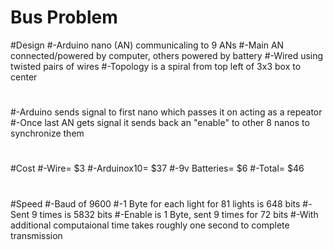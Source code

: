 # Bus Problem

#Design
#-Arduino nano (AN) communicaling to 9 ANs
#-Main AN connected/powered by computer, others powered by battery
#-Wired using twisted pairs of wires
#-Topology is a spiral from top left of 3x3 box to center
#
#
#-Arduino sends signal to first nano which passes it on acting as a repeator
#-Once last AN gets signal it sends back an "enable" to other 8 nanos to synchronize them 
#
#Cost
#-Wire=           $3
#-Arduinox10=    $37
#-9v Batteries=   $6
#-Total=         $46
#
#Speed
#-Baud of 9600
#-1 Byte for each light for 81 lights is 648 bits
#-Sent 9 times is 5832 bits
#-Enable is 1 Byte, sent 9 times for 72 bits 
#-With additional computaional time takes roughly one second to complete transmission
